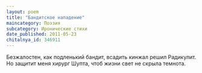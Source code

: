 ```yaml
---
layout: poem
title: "Бандитское нападение"
maincategory: Поэзия
subcategory: Иронические стихи
date_published: 2011-05-23
chitalnya_id: 346911
---
```




Безжалостен, как подленький бандит,
всадить кинжал решил Радикулит.
Но защитит меня хирург Шупта,
чтоб жизни свет не скрыла темнота.







